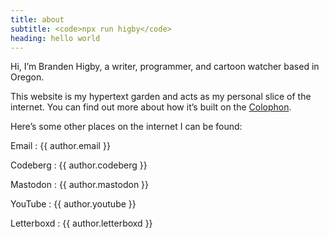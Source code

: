 ```yaml
---
title: about
subtitle: <code>npx run higby</code>
heading: hello world
---
```


Hi, I’m Branden Higby, a writer, programmer, and cartoon watcher based in Oregon.

This website is my hypertext garden and acts as my personal slice of the internet. You can find out more about how it’s built on the [Colophon](/colophon).

Here’s some other places on the internet I can be found:

Email
: {{ author.email }}

Codeberg
: {{ author.codeberg }}

Mastodon
: {{ author.mastodon }}

YouTube
: {{ author.youtube }}

Letterboxd
: {{ author.letterboxd }}

